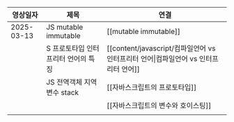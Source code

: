 
| 영상일자       | 제목                   | 연결                                                          |
| ---------- | -------------------- | ----------------------------------------------------------- |
| 2025-03-13 | JS mutable immutable | [[mutable immutable]]                                       |
|            | S 프로토타입 인터프리터 언어의 특징 | [[content/javascript/컴파일언어 vs 인터프리터 언어\|컴파일언어 vs 인터프리터 언어]] |
|            | JS 전역객체 지역변수 stack   | [[자바스크립트의 프로토타입]]                                           |
|            |                      | [[자바스크립트의 변수와 호이스팅]]                                        |
|            |                      |                                                             |

